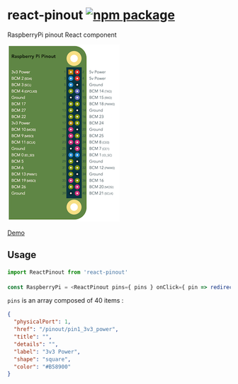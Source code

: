 # react-pinout [![npm package][npm-badge]][npm]

RaspberryPi pinout React component

![demo](./demo.png)

[Demo](demo)

## Usage

```js
import ReactPinout from 'react-pinout'

const RaspberryPi = <ReactPinout pins={ pins } onClick={ pin => redirect(pin.href) } />
```

`pins` is an array composed of 40 items :

```json
{
  "physicalPort": 1,
  "href": "/pinout/pin1_3v3_power",
  "title": "",
  "details": "",
  "label": "3v3 Power",
  "shape": "square",
  "color": "#B58900"
}
```

[npm-badge]: https://img.shields.io/npm/v/npm-package.png?style=flat-square
[npm]: https://www.npmjs.org/package/npm-package

[demo]: http://revolunet.github.io/react-pinout
